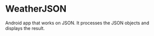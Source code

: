 # WeatherJSON
Android app that works on JSON.
It processes the JSON objects and displays the result.
